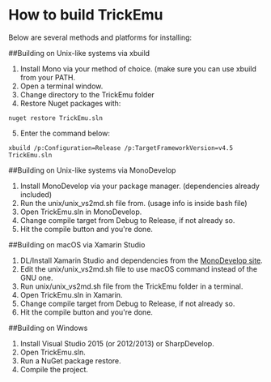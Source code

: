 How to build TrickEmu
==================================

Below are several methods and platforms for installing:

##Building on Unix-like systems via xbuild
1. Install Mono via your method of choice. (make sure you can use xbuild from your PATH.
2. Open a terminal window.
3. Change directory to the TrickEmu folder
4. Restore Nuget packages with: 
```
nuget restore TrickEmu.sln
```
5. Enter the command below:
```
xbuild /p:Configuration=Release /p:TargetFrameworkVersion=v4.5 TrickEmu.sln
```

##Building on Unix-like systems via MonoDevelop
1. Install MonoDevelop via your package manager. (dependencies already included)
2. Run the unix/unix_vs2md.sh file from. (usage info is inside bash file)
3. Open TrickEmu.sln in MonoDevelop.
4. Change compile target from Debug to Release, if not already so.
5. Hit the compile button and you're done.

##Building on macOS via Xamarin Studio
1. DL/Install Xamarin Studio and dependencies from the [MonoDevelop site](monodevelop.com).
2. Edit the unix/unix_vs2md.sh file to use macOS command instead of the GNU one.
3. Run unix/unix_vs2md.sh file from the TrickEmu folder in a terminal.
4. Open TrickEmu.sln in Xamarin.
5. Change compile target from Debug to Release, if not already so.
6. Hit the compile button and you're done. 

##Building on Windows
1. Install Visual Studio 2015 (or 2012/2013) or SharpDevelop.
2. Open TrickEmu.sln.
3. Run a NuGet package restore.
4. Compile the project.


